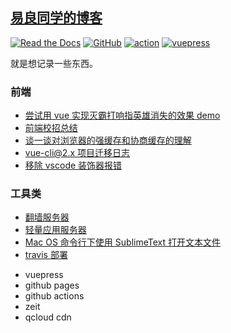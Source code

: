 ## [易良同学的博客](https://yiliang.site/)

<p align="center">

<a href="https://yiliang.site/" target="_blank"><img alt="Read the Docs" src="https://img.shields.io/badge/docs-yiliang.site-red?logo=read-the-docs"></a>
<a href="https://github.com/yiliang114" target="_blank"><img alt="GitHub" src="https://img.shields.io/badge/GitHub-yiliang-black?logo=github"></a>
<a href="https://github.com/yiliang114/yiliang114.github.io/actions" target="_blank"><img alt="action" src="https://github.com/yiliang114/yiliang114.github.io/workflows/docs-branch-push/badge.svg"></a>
<a href="https://github.com/yiliang114/vuepress-theme-wire" target="_blank"><img alt="vuepress" src="https://img.shields.io/badge/vuepress-theme-wire?logo=vue.js"></a>

</p>

就是想记录一些东西。

### 前端

- [尝试用 vue 实现灭霸打响指英雄消失的效果 demo](./docs/fe/vue-thanos.md)
- [前端校招总结](./docs/fe/campus-faq.md)
- [谈一谈对浏览器的强缓存和协商缓存的理解](./docs/fe/cache.md)
- [vue-cli@2.x 项目迁移日志](./docs/fe/vue-cli@2.x-upgrade.md)
- [移除 vscode 装饰器报错](./docs/fe/remove-decorator-error.md)

### 工具类

- [翻墙服务器](./docs/tools/google-proxy.md)
- [轻量应用服务器](./docs/tools/light-cvm.md)
- [Mac OS 命令行下使用 SublimeText 打开文本文件](./docs/tools/mac-sublime.md)
- [travis 部署](./docs/tools/travis-deploy.md)

* vuepress
* github pages
* github actions
* zeit
* qcloud cdn
